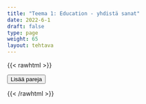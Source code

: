 ```yaml
---
title: "Teema 1: Education - yhdistä sanat"
date: 2022-6-1
draft: false
type: page
weight: 65
layout: tehtava
---
```

{{< rawhtml >}}
<link rel="stylesheet" type="text/css" href="/css/yhdistely.css"/>
<div id="nappulat">
<button id="lisaa">
Lisää pareja
</button>
</div>
<div id="kaikki"></div>
<div id="tehtava" class="grid grid-cols-2">
 <div><ul id="terms"> </ul></div>
 <div><ul id="defs"> </ul></div>

</div>


<script> 
 
 //Execute a JavaScript immediately after a page has been loaded
window.onload = function() {

  //Data for terms and definitions. This can be stored in a separate .js file, in a JSON file or here in the main file
     var data = {
    terms: [{

     index: 0, text: 'adult education centre'
}, { index: 1, text: 'apprenticeship training'
}, { index: 2, text: 'basic education'
}, { index: 3, text: 'boarding school'
}, { index: 4, text: 'comprehensive school'
}, { index: 5, text: 'elementary school (AmE), primary school (BrE)'
}, { index: 6, text: 'folk high school'
}, { index: 7, text: 'general upper secondary school'
}, { index: 8, text: 'liberal adult education'
}, { index: 9, text: 'open university'
}, { index: 10, text: 'preschool'
}, { index: 11, text: 'public school (BrE), private school (AmE)'
}, { index: 12, text: 'secondary school (BrE), middle school, junior high school (AmE)'
}, { index: 13, text: 'university, college'
}, { index: 14, text: 'university of applied sciences'
}, { index: 15, text: 'vocational college/institute/school'
}, { index: 16, text: 'absence'
}, { index: 17, text: 'advanced (studies)'
}, { index: 18, text: 'admission'
}, { index: 19, text: 'A-levels'
}, { index: 20, text: 'attend lessons (BrE), classes (AmE)'
}, { index: 21, text: 'assessment'
}, { index: 22, text: 'assignment'
}, { index: 23, text: 'break (BrE), recess (AmE)'
}, { index: 24, text: 'cheat'
}, { index: 25, text: 'compulsory'
}, { index: 26, text: 'cram course'
}, { index: 27, text: 'credit'
}, { index: 28, text: 'curriculum'
}, { index: 29, text: 'detention'
}, { index: 30, text: 'discipline'
}, { index: 31, text: 'distance learning'
}, { index: 32, text: 'drop out'
}, { index: 33, text: 'e-learning'
}, { index: 34, text: 'expel'
}, { index: 35, text: 'extracurricular activities'
}, { index: 36, text: 'fail (BrE), flunk (AmE)'
}, { index: 37, text: 'form (BrE), grade (AmE)'
}, { index: 38, text: 'free period'
}, { index: 39, text: 'graduate from'
}, { index: 40, text: 'independent study'
}, { index: 41, text: 'lesson, class'
}, { index: 42, text: 'mark (BrE), grade (AmE)'
}, { index: 43, text: 'matriculation examination'
}, { index: 44, text: 'optional'
}, { index: 45, text: 'pass'
}, { index: 46, text: 'skip a lesson, cut class'
}, { index: 47, text: 'study unit'
}, { index: 48, text: 'suspend'
}, { index: 49, text: 'syllabus'
}, { index: 50, text: 'term (BrE), semester (AmE)'
}, { index: 51, text: 'timetable, schedule'
}, { index: 52, text: 'class teacher'
}, { index: 53, text: 'form teacher (BrE), homeroom teacher (AmE)'
}, { index: 54, text: 'guidance counsellor (BrE), student counselor (AmE)'
}, { index: 55, text: 'head teacher (BrE), principal (AmE)'
}, { index: 56, text: 'school social worker'
}, { index: 57, text: 'special needs teacher'
}, { index: 58, text: 'subject teacher'
}, { index: 59, text: 'alumni'
}, { index: 60, text: 'application for admission'
}, { index: 61, text: 'dissertation'
}, { index: 62, text: 'hall of residence (BrE), dormitory (AmE)'
}, { index: 63, text: 'enrol on (BrE), enroll in (AmE)'
}, { index: 64, text: 'faculty'
}, { index: 65, text: 'get a degree (in)'
}, { index: 66, text: 'get into university'
}, { index: 67, text: 'lecture'
}, { index: 68, text: 'major'
}, { index: 69, text: 'minor'
}, { index: 70, text: 'personal statement, motivation letter'
}, { index: 71, text: 'scholarship'
}, { index: 72, text: 'student loan'
}, { index: 73, text: 'study credit'
}, { index: 74, text: 'study grant'
}, { index: 75, text: 'take an entrance exam'
}, { index: 76, text: 'thesis, theses'
}, { index: 77, text: 'tuition fee'

},

    ],
    definitions: [{    
     index: 0, text: 'kansalaisopisto'
}, { index: 1, text: 'oppisopimuskoulutus'
}, { index: 2, text: 'perusopetus'
}, { index: 3, text: 'sisäoppilaitos'
}, { index: 4, text: 'peruskoulu'
}, { index: 5, text: 'alakoulu'
}, { index: 6, text: 'kansanopisto'
}, { index: 7, text: 'lukio'
}, { index: 8, text: 'vapaa sivistystyö'
}, { index: 9, text: 'avoin yliopisto'
}, { index: 10, text: 'esikoulu'
}, { index: 11, text: 'yksityiskoulu'
}, { index: 12, text: 'yläkoulu'
}, { index: 13, text: 'yliopisto, korkeakoulu'
}, { index: 14, text: 'ammattikorkeakoulu'
}, { index: 15, text: 'ammattiopisto'
}, { index: 16, text: 'poissaolo'
}, { index: 17, text: 'syventävät (opinnot)'
}, { index: 18, text: 'sisäänpääsy'
}, { index: 19, text: 'ylioppilastutkinto Britanniassa'
}, { index: 20, text: 'käydä oppitunneilla'
}, { index: 21, text: 'arviointi'
}, { index: 22, text: 'tehtävä'
}, { index: 23, text: 'tauko, välitunti'
}, { index: 24, text: 'luntata, huijata'
}, { index: 25, text: 'pakollinen'
}, { index: 26, text: 'valmennuskurssi'
}, { index: 27, text: 'opintopiste'
}, { index: 28, text: 'opetussuunnitelma'
}, { index: 29, text: 'jälki-istunto'
}, { index: 30, text: 'kuri'
}, { index: 31, text: 'etäopiskelu'
}, { index: 32, text: 'jättää koulu kesken'
}, { index: 33, text: 'e-oppiminen'
}, { index: 34, text: 'erottaa (koulusta)'
}, { index: 35, text: 'koulutuntien ulkopuolinen toiminta'
}, { index: 36, text: 'reputtaa'
}, { index: 37, text: 'koululuokka'
}, { index: 38, text: 'hyppytunti'
}, { index: 39, text: 'valmistua'
}, { index: 40, text: 'itsenäinen opiskelu'
}, { index: 41, text: 'oppitunti'
}, { index: 42, text: 'arvosana'
}, { index: 43, text: 'ylioppilastutkinto Suomessa'
}, { index: 44, text: 'valinnainen'
}, { index: 45, text: 'läpäistä (koe)'
}, { index: 46, text: 'pinnata'
}, { index: 47, text: 'opintojakso'
}, { index: 48, text: 'erottaa määräajaksi'
}, { index: 49, text: 'opinto-ohjelma'
}, { index: 50, text: 'lukukausi'
}, { index: 51, text: 'lukujärjestys'
}, { index: 52, text: 'luokanopettaja'
}, { index: 53, text: 'luokanvalvoja (perusopetus), ryhmänohjaaja (lukio)'
}, { index: 54, text: 'opinto-ohjaaja'
}, { index: 55, text: 'rehtori'
}, { index: 56, text: 'kuraattori'
}, { index: 57, text: 'erityisopettaja'
}, { index: 58, text: 'aineenopettaja'
}, { index: 59, text: 'oppilaitoksesta valmistuneet opiskelijat'
}, { index: 60, text: 'hakemus (oppilaitokseen)'
}, { index: 61, text: 'väitöskirja, tieteellinen tutkielma'
}, { index: 62, text: 'opiskelija-asuntola'
}, { index: 63, text: 'kirjoittautua sisään (oppilaitokseen)'
}, { index: 64, text: 'tiedekunta'
}, { index: 65, text: 'saada loppututkinto'
}, { index: 66, text: 'päästä yliopistoon'
}, { index: 67, text: 'luento'
}, { index: 68, text: 'pääaine'
}, { index: 69, text: 'sivuaine'
}, { index: 70, text: 'motivaatiokirje'
}, { index: 71, text: 'stipendi, apuraha'
}, { index: 72, text: 'opintolaina'
}, { index: 73, text: 'opintopiste'
}, { index: 74, text: 'apuraha, opintotuki'
}, { index: 75, text: 'osallistua pääsykokeeseen'
}, { index: 76, text: 'tutkielma, tutkielmat'
}, { index: 77, text: 'lukukausimaksu'

},

    ],
    //this creates matches for indexes. This is a sort of an Answer Sheet
    pairs: {
      0: 0,
      1: 1,
      2: 2,
      3: 3,
      4: 4,
      5: 5,
      6: 6,
      7: 7,
      8: 8,
      9: 9,
      10: 10,
      11: 11,
      12: 12,
      13: 13,
      14: 14,
      15: 15,
      16: 16,
      17: 17,
      18: 18,
      19: 19,
      20: 20,
      21: 21,
      22: 22,
      23: 23,
      24: 24,
      25: 25,
      26: 26,
      27: 27,
      28: 28,
      29: 29,
      30: 30,
      31: 31,
      32: 32,
      33: 33,
      34: 34,
      35: 35,
      36: 36,
      37: 37,
      38: 38,
      39: 39,
      40: 40,
      41: 41,
      42: 42,
      43: 43,
      44: 44,
      45: 45,
      46: 46,
      47: 47,
      48: 48,
      49: 49,
      50: 50,
      51: 51,
      52: 52,
      53: 53,
      54: 54,
      55: 55,
      56: 56,
      57: 57,
      58: 58,
      59: 59,
      60: 60,
      61: 61,
      62: 62,
      63: 63,
      64: 64,
      65: 65,
      66: 66,
      67: 67,
      68: 68,
      69: 69,
      70: 70,
      71: 71,
      72: 72,
      73: 73,
      74: 74,
      75: 75,
      76: 76,
      77: 77,
    }
  };
    
for (var a=[],i=0;i<78;++i) a[i]=i;

function shufflee(array) {
  var tmp, current, top = array.length;
  if(top) while(--top) {
    current = Math.floor(Math.random() * (top + 1));
    tmp = array[current];
    array[current] = array[top];
    array[top] = tmp;
  }
  return array;
}

a = shufflee(a);
  

  var selectedTerm = null, //to make sure none is selected onload
    selectedDef = null,
    termsContainer = document.querySelector("#terms"), //list of terms
    defsContainer = document.querySelector("#defs"); //list of definitions

  //This function takes two arguments, that is one term and one def to compare if they match. It returns True or False after compairing values of the "pairs" object property.     
  function isMatch(termIndex, defIndex) {
    return data.pairs[termIndex] === defIndex;
  }

  //This function adds HTML elements and content to the specified container (UL).
  function createListHTML(list, container) {
    container.innerHTML = ""; //first, clean up any existing LI elements
    for (var i = 0; i < 77; i++) {
      container.innerHTML = container.innerHTML + "<li data-index='" + list[i]["index"] + "'>" + "<span>" + list[i]["text"] + "</span>" + "</li>";

    }
  }

function addCSS(css){
  var elem=document.createElement('style');
  if(elem.styleSheet && !elem.sheet)elem.styleSheet.cssText=css;
  else elem.appendChild(document.createTextNode(css));
  document.getElementsByTagName('head')[0].appendChild(elem); 
}

  createListHTML(data.terms, termsContainer);
  createListHTML(data.definitions, defsContainer);

  //listen for a "click" event on a list of Terms and store the clicked object in the target object
  termsContainer.addEventListener("click", function(e) {
    var target = e.target.parentNode;
    if (target.className === "score")
      return;
    var termIndex = Number(target.getAttribute("data-index"));
    //the condition is that only one LI can be selected
    if (selectedTerm !== null && selectedTerm !== termIndex) {
      termsContainer.querySelector("li[data-index='" + selectedTerm + "']").removeAttribute("data-selected");
    }

    //deletion of the decoration
    if (target.hasAttribute("data-selected")) {
      target.removeAttribute("data-selected");
      selectedTerm = null;
    }
    //selecting on click	
    else {
      target.setAttribute("data-selected", true);
      selectedTerm = termIndex;
    }

    if (selectedTerm !== null && selectedDef !== null) {
      var term = document.querySelector("#terms [data-index='" + selectedTerm + "']");
      var def = document.querySelector("#defs [data-index='" + selectedDef + "']");
      if (isMatch(selectedTerm, selectedDef)) {
				term.className = "score";
        def.className = "score";
  			numero++;
   			term.style.order = (numero);
   			def.style.order = (numero);
            }
      selectedTerm = null;
      selectedDef = null;
      term.removeAttribute("data-selected");
      def.removeAttribute("data-selected");
			    }
  })

  defsContainer.addEventListener("click", function(e) {
    var target = e.target.parentNode;
    if (target.className === "score")
      return;
    var defIndex = Number(target.getAttribute("data-index"));
    var defText = Number(target.getAttribute("data-index"))

    if (selectedDef !== null && selectedDef !== defIndex) {
      defsContainer.querySelector("li[data-index='" + selectedDef + "']").removeAttribute("data-selected");
    }

    if (target.hasAttribute("data-selected"))
      target.removeAttribute("data-selected");
    else
      target.setAttribute("data-selected", true);
    selectedDef = Number(target.getAttribute("data-index"));
    if (selectedTerm !== null && selectedDef !== null) {
      //var term = document.querySelector("#terms [data-index='"+selectedTerm+"']");
      var term = termsContainer.querySelector("[data-index='" + selectedTerm + "']");
      //var def = document.querySelector("#defs [data-index='"+selectedDef+"']");
      var def = defsContainer.querySelector("[data-index='" + selectedDef + "']");
      if (isMatch(selectedTerm, selectedDef)) {
				term.className = "score";
        def.className = "score";
  			numero++;
   			term.style.order = (numero);
   			def.style.order = (numero);
       }
      
      selectedTerm = null; //poista napautusten valinta
      selectedDef = null; //poista napautusten valinta
      term.removeAttribute("data-selected");
      def.removeAttribute("data-selected");
    }
  })

  function shuffle() {
    randomSort(data.terms)
    randomSort(data.definitions)
    createListHTML(data.terms, termsContainer)
    createListHTML(data.definitions, defsContainer)
    addCSS("div#tehtava li[data-index]{display: none;}")
    addCSS("div#tehtava li[data-index='" + a[0] + "']{display: flex;}")
		addCSS("div#tehtava li[data-index='" + a[1] + "']{display: flex;}")
    addCSS("div#tehtava li[data-index='" + a[2] + "']{display: flex;}")
    addCSS("div#tehtava li[data-index='" + a[3] + "']{display: flex;}")
    addCSS("div#tehtava li[data-index='" + a[4] + "']{display: flex;}")
    addCSS("div#tehtava li[data-index='" + a[5] + "']{display: flex;}")
  }
  
  
  
  function randomSort(array) {
    var currentIndex = array.length,
      temporaryValue, randomIndex;

    // While there remain elements to shuffle...

    while (currentIndex !== 0) {

      // Pick a remaining element...
      randomIndex = Math.floor(Math.random() * currentIndex);
      currentIndex -= 1;

      // And swap it with the current element. SWAP
      temporaryValue = array[currentIndex];
      array[currentIndex] = array[randomIndex];
      array[randomIndex] = temporaryValue;
    }

    return array;
  }

  shuffle(); 
  
document.getElementById("lisaa").addEventListener("click", function() {
        h++;
        addCSS("div#tehtava li[data-index='" + a[h] + "']{display: flex;}")
				h++;
        addCSS("div#tehtava li[data-index='" + a[h] + "']{display: flex;}")
				h++;
        addCSS("div#tehtava li[data-index='" + a[h] + "']{display: flex;}")
				h++;
        addCSS("div#tehtava li[data-index='" + a[h] + "']{display: flex;}")
				h++;
        addCSS("div#tehtava li[data-index='" + a[h] + "']{display: flex;}")
				h++;
        addCSS("div#tehtava li[data-index='" + a[h] + "']{display: flex;}")
if(h>66){$("#kaikki").html("Kaikki lisätty jo!"); }      })
  }

var numero = 0;
var h = 6;
</script>
{{< /rawhtml >}}